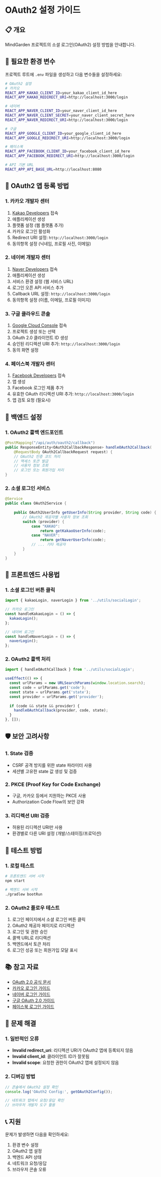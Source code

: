 # OAuth2 설정 가이드

## 📋 개요
MindGarden 프로젝트의 소셜 로그인(OAuth2) 설정 방법을 안내합니다.

## 🔑 필요한 환경 변수

프로젝트 루트에 `.env` 파일을 생성하고 다음 변수들을 설정하세요:

```bash
# OAuth2 설정
# 카카오
REACT_APP_KAKAO_CLIENT_ID=your_kakao_client_id_here
REACT_APP_KAKAO_REDIRECT_URI=http://localhost:3000/login

# 네이버
REACT_APP_NAVER_CLIENT_ID=your_naver_client_id_here
REACT_APP_NAVER_CLIENT_SECRET=your_naver_client_secret_here
REACT_APP_NAVER_REDIRECT_URI=http://localhost:3000/login

# 구글
REACT_APP_GOOGLE_CLIENT_ID=your_google_client_id_here
REACT_APP_GOOGLE_REDIRECT_URI=http://localhost:3000/login

# 페이스북
REACT_APP_FACEBOOK_CLIENT_ID=your_facebook_client_id_here
REACT_APP_FACEBOOK_REDIRECT_URI=http://localhost:3000/login

# API 기본 URL
REACT_APP_API_BASE_URL=http://localhost:8080
```

## 🚀 OAuth2 앱 등록 방법

### 1. 카카오 개발자 센터
1. [Kakao Developers](https://developers.kakao.com/) 접속
2. 애플리케이션 생성
3. 플랫폼 설정 (웹 플랫폼 추가)
4. 카카오 로그인 활성화
5. Redirect URI 설정: `http://localhost:3000/login`
6. 동의항목 설정 (닉네임, 프로필 사진, 이메일)

### 2. 네이버 개발자 센터
1. [Naver Developers](https://developers.naver.com/) 접속
2. 애플리케이션 생성
3. 서비스 환경 설정 (웹 서비스 URL)
4. 로그인 오픈 API 서비스 추가
5. Callback URL 설정: `http://localhost:3000/login`
6. 동의항목 설정 (이름, 이메일, 프로필 이미지)

### 3. 구글 클라우드 콘솔
1. [Google Cloud Console](https://console.cloud.google.com/) 접속
2. 프로젝트 생성 또는 선택
3. OAuth 2.0 클라이언트 ID 생성
4. 승인된 리디렉션 URI 추가: `http://localhost:3000/login`
5. 동의 화면 설정

### 4. 페이스북 개발자 센터
1. [Facebook Developers](https://developers.facebook.com/) 접속
2. 앱 생성
3. Facebook 로그인 제품 추가
4. 유효한 OAuth 리디렉션 URI 추가: `http://localhost:3000/login`
5. 앱 검토 요청 (필요시)

## 🔧 백엔드 설정

### 1. OAuth2 콜백 엔드포인트
```java
@PostMapping("/api/auth/oauth2/callback")
public ResponseEntity<OAuth2CallbackResponse> handleOAuth2Callback(
    @RequestBody OAuth2CallbackRequest request) {
    // OAuth2 인증 코드 처리
    // 액세스 토큰 발급
    // 사용자 정보 조회
    // 로그인 또는 회원가입 처리
}
```

### 2. 소셜 로그인 서비스
```java
@Service
public class OAuth2Service {
    
    public OAuth2UserInfo getUserInfo(String provider, String code) {
        // OAuth2 제공자별 사용자 정보 조회
        switch (provider) {
            case "KAKAO":
                return getKakaoUserInfo(code);
            case "NAVER":
                return getNaverUserInfo(code);
            // ... 기타 제공자
        }
    }
}
```

## 📱 프론트엔드 사용법

### 1. 소셜 로그인 버튼 클릭
```javascript
import { kakaoLogin, naverLogin } from '../utils/socialLogin';

// 카카오 로그인
const handleKakaoLogin = () => {
  kakaoLogin();
};

// 네이버 로그인
const handleNaverLogin = () => {
  naverLogin();
};
```

### 2. OAuth2 콜백 처리
```javascript
import { handleOAuthCallback } from '../utils/socialLogin';

useEffect(() => {
  const urlParams = new URLSearchParams(window.location.search);
  const code = urlParams.get('code');
  const state = urlParams.get('state');
  const provider = urlParams.get('provider');
  
  if (code && state && provider) {
    handleOAuthCallback(provider, code, state);
  }
}, []);
```

## 🛡️ 보안 고려사항

### 1. State 검증
- CSRF 공격 방지를 위한 state 파라미터 사용
- 세션별 고유한 state 값 생성 및 검증

### 2. PKCE (Proof Key for Code Exchange)
- 구글, 카카오 등에서 지원하는 PKCE 사용
- Authorization Code Flow의 보안 강화

### 3. 리디렉션 URI 검증
- 허용된 리디렉션 URI만 사용
- 환경별로 다른 URI 설정 (개발/스테이징/프로덕션)

## 🧪 테스트 방법

### 1. 로컬 테스트
```bash
# 프론트엔드 서버 시작
npm start

# 백엔드 서버 시작
./gradlew bootRun
```

### 2. OAuth2 플로우 테스트
1. 로그인 페이지에서 소셜 로그인 버튼 클릭
2. OAuth2 제공자 페이지로 리디렉션
3. 로그인 및 권한 승인
4. 콜백 URL로 리디렉션
5. 백엔드에서 토큰 처리
6. 로그인 성공 또는 회원가입 모달 표시

## 📚 참고 자료

- [OAuth 2.0 공식 문서](https://oauth.net/2/)
- [카카오 로그인 가이드](https://developers.kakao.com/docs/latest/ko/kakaologin/common)
- [네이버 로그인 가이드](https://developers.naver.com/docs/login/api/api.md)
- [구글 OAuth 2.0 가이드](https://developers.google.com/identity/protocols/oauth2)
- [페이스북 로그인 가이드](https://developers.facebook.com/docs/facebook-login/)

## 🚨 문제 해결

### 1. 일반적인 오류
- **Invalid redirect_uri**: 리디렉션 URI가 OAuth2 앱에 등록되지 않음
- **Invalid client_id**: 클라이언트 ID가 잘못됨
- **Invalid scope**: 요청한 권한이 OAuth2 앱에 설정되지 않음

### 2. 디버깅 방법
```javascript
// 콘솔에서 OAuth2 설정 확인
console.log('OAuth2 Config:', getOAuth2Config());

// 네트워크 탭에서 요청/응답 확인
// 브라우저 개발자 도구 활용
```

## 📞 지원

문제가 발생하면 다음을 확인하세요:
1. 환경 변수 설정
2. OAuth2 앱 설정
3. 백엔드 API 상태
4. 네트워크 요청/응답
5. 브라우저 콘솔 오류
